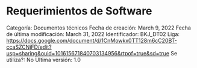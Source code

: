 # Requerimientos de Software

Categoría: Documentos técnicos
Fecha de creación: March 9, 2022
Fecha de última modificación: March 31, 2022
Identificador: BKJ_DT02
Liga: https://docs.google.com/document/d/1CnMowkx0TT128m6cC20BT-ccaSZCNjFD/edit?usp=sharing&ouid=101615671840703134956&rtpof=true&sd=true
Se utiliza?: No
Última versión: 1.0